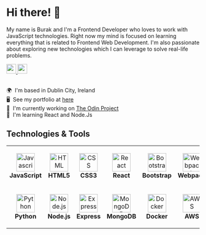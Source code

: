 Hi there! 👋
==================================

My name is Burak and I'm a Frontend Developer who loves to work with JavaScript technologies. Right now my mind is focused on learning everything that is related to Frontend Web Development. I'm also passionate about exploring new technologies which I can leverage to solve real-life problems.

<a href="https://www.linkedin.com/in/burak-kamilcelebi/" target="_blank" rel="noreferrer"> 
  <img src="https://img.shields.io/badge/linkedin-%230077B5.svg?&style=for-the-badge&logo=linkedin&logoColor=white" height=25>
</a>
<a href="mailto:burakkamilcelebi@gmail.com">
  <img src="https://img.shields.io/badge/Gmail-D14836?style=for-the-badge&logo=gmail&logoColor=white" height=25>
</a>
<br/>
<br/>


🌍  I'm based in Dublin City, Ireland <br/>
🖥️  See my portfolio at [here](https://bkcelebi.github.io/portfolio/) <br/>
🚀  I'm currently working on [The Odin Project](https://www.theodinproject.com/) <br/>
🧠  I'm learning React and Node.Js

## Technologies & Tools

<table>
  <tr>
    <td align="center" height="108" width="108">
    <img
      src="https://raw.githubusercontent.com/danielcranney/readme-generator/main/public/icons/skills/javascript-colored.svg"
      width="48"
      height="48"
      alt="Javascript"
    />
    <br /><strong>JavaScript</strong>
    </td>
    <td align="center" height="108" width="108">
      <img
        src="https://raw.githubusercontent.com/danielcranney/readme-generator/main/public/icons/skills/html5-colored.svg"
        width="48"
        height="48"
        alt="HTML"
      />
      <br /><strong>HTML5</strong>
    </td>
    <td align="center" height="108" width="108">
      <img
        src="https://raw.githubusercontent.com/danielcranney/readme-generator/main/public/icons/skills/css3-colored.svg" 
        width="48"
        height="48"
        alt="CSS"
      />
      <br /><strong>CSS3</strong>
    </td>
    <td align="center" height="108" width="108">
    <img
      src="https://cdn.jsdelivr.net/gh/devicons/devicon/icons/react/react-original.svg"
      width="48"
      height="48"
      alt="React"
    />
    <br /><strong>React</strong>
    </td>
    </td>
    <td align="center" height="108" width="108">
    <img
      src="https://cdn.jsdelivr.net/gh/devicons/devicon/icons/bootstrap/bootstrap-plain.svg"
      width="48"
      height="48"
      alt="Bootstrap"
    />
    <br /><strong>Bootstrap</strong>
    </td>
    <td align="center" height="108" width="108">
    <img
      src="https://raw.githubusercontent.com/danielcranney/readme-generator/main/public/icons/skills/webpack-colored.svg"
      width="48"
      height="48"
      alt="Webpack"
    />
    <br /><strong>Webpack</strong>
    </td>
    <td align="center" height="108" width="108">
    <img
      src="https://raw.githubusercontent.com/danielcranney/readme-generator/main/public/icons/skills/git-colored.svg"
      width="48"
      height="48"
      alt="Git"
    />
    <br /><strong>Git</strong>
    </td>
  </tr>
  <tr>
    <td align="center" height="108" width="108">
    <img
      src="https://cdn.jsdelivr.net/gh/devicons/devicon/icons/python/python-original.svg"
      width="48"
      height="48"
      alt="Python"
    />
    <br /><strong>Python</strong>
    </td>
    <td align="center" height="108" width="108">
    <img
      src="https://cdn.jsdelivr.net/gh/devicons/devicon/icons/nodejs/nodejs-original.svg"
      width="48"
      height="48"
      alt="Node.js"
    />
    <br /><strong>Node.js</strong>
    </td>
    <td align="center" height="108" width="108">
    <img
      src="https://cdn.jsdelivr.net/gh/devicons/devicon/icons/express/express-original.svg"
      width="48"
      height="48"
      alt="Express"
    />
    <br /><strong>Express</strong>
    </td>
    <td align="center" height="108" width="108">
    <img
      src="https://cdn.jsdelivr.net/gh/devicons/devicon/icons/mongodb/mongodb-original.svg"
      width="48"
      height="48"
      alt="MongoDB"
    />
    <br /><strong>MongoDB</strong>
    </td>
    <td align="center" height="108" width="108">
      <img
        src="https://cdn.jsdelivr.net/gh/devicons/devicon/icons/docker/docker-original.svg"
        width="48"
        height="48"
        alt="Docker"
      />
      <br /><strong>Docker</strong>
    </td>
    <td align="center" height="108" width="108">
      <img
        src="https://cdn.jsdelivr.net/gh/devicons/devicon/icons/amazonwebservices/amazonwebservices-original.svg"
        width="48"
        height="48"
        alt="AWS"
      />
      <br /><strong>AWS</strong>
    </td>
    
  </tr>
</table>

